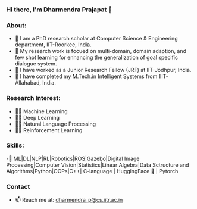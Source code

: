 ### Hi there, I'm Dharmendra Prajapat 👋
### About:
- 🧠 I am a PhD research scholar at Computer Science & Engineering department, IIT-Roorkee, India.
- 🧠 My research work is focued on multi-domain, domain adaption, and few shot learning for enhancing the generalization of goal specific dialogue system. 
- 🧠 I have worked as a Junior Research Fellow (JRF) at IIT-Jodhpur, India.  
- 🧠 I have completed my M.Tech.in Intelligent Systems from IIIT-Allahabad, India.

### Research Interest:
- 👨‍💻 Machine Learning
- 👨‍💻 Deep Learning
- 👨‍💻 Natural Language Processing
- 👨‍💻 Reinforcement Learning

### Skills:
-📢 ML|DL|NLP|RL|Robotics|ROS|Gazebo|Digital Image Processing|Computer Vision|Statistics|Linear Algebra|Data Sctructure and Algorithms|Python|OOPs|C++| C-language | HuggingFace 🤗 | Pytorch

### Contact
- 📫 Reach me at: dharmendra_p@cs.iitr.ac.in

<!--
**dk008652/dk008652** is a ✨ _special_ ✨ repository because its `README.md` (this file) appears on your GitHub profile.
Here are some ideas to get you started:
- 🔭 As a JRF, I worked on robotic simulation for additive manufecturing in gazebo simulating environment using Robot operating system (ROS).
- 🔭 I’m currently working on ...
- 🌱 I’m currently learning ...
- 👯 I’m looking to collaborate on ...
- 🤔 I’m looking for help with ...
- 💬 Ask me about ...
- 📫 Reach me at: dharmendra_p@cs.iitr.ac.in
- 😄 Pronouns: ...
- ⚡ Fun fact: ...
-->
